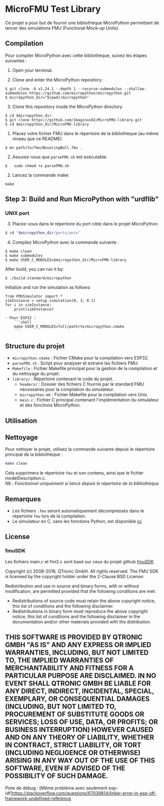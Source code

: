 # MicroFMU Test Library

Ce projet a pour but de fournir une bibliothèque MicroPython permettant de lancer des simulations FMU (Functional Mock-up Units).

## Compilation

Pour compiler MicroPython avec cette bibliothèque, suivez les étapes suivantes :


1. Open your terminal.

2. Clone and enter the MicroPython repository:

```shell
$ git clone -b v1.24.1 --depth 1 --recurse-submodules --shallow-submodules https://github.com/micropython/micropython.git
$ micropython_dir="$(pwd)/micropython"
```

3. Clone this repository inside the MicroPython directory

```shell
$ cd $micropython_dir
$ git clone https://github.com/Imaginus02/MicroFMU-library.git
$ cd $micropython_dir/MicroFMU-library
```

1. Placez votre fichier FMU dans le répertoire de la bibliothèque (au même niveau que ce README).


```shell
$ mv path/to/fmu/BouncingBall.fmu .
```

2. Assurez-vous que `parseFMU.sh` est exécutable:

```shell
$	sudo chmod +x parseFMU.sh
```

2. Lancez la commande make:

```shell
make
```

## Step 3: Build and Run MicroPython with "urdflib"

### UNIX port

3. Placez-vous dans le répertoire du port cible dans le projet MicroPython.

```bash
$ cd "$micropython_dir/ports/unix"
```
4. Compilez MicroPython avec la commande suivante :

```shell
$ make clean
$ make submodules
$ make USER_C_MODULES=$micropython_dir/MicroFMU-library
```

After build, you can run it by:

```shell
$ ./build-standard/micropython
```

Initialize and run the simulation as follows:

```$ ./build-standard/micropython
from FMUSimulator import *
simInstance = setup_simulation(0, 3, 0.1)
for i in simInstance:
	print(simInstance)
```



	- Pour ESP32 :
		```shell
		make USER_C_MODULES=full/path/to/micropython.cmake
		```

## Structure du projet
- `micropython.cmake` : Fichier CMake pour la compilation vers ESP32.
- `parseFMU.sh` : Script pour analyser et extraire les fichiers FMU.
- `Makefile` : Fichier Makefile principal pour la gestion de la compilation et du nettoyage du projet.
- `library/` : Répertoire contenant le code du projet.
	- `headers/` : Dossier des fichiers C fournis par le standard FMU nécessaires pour la compilation du simulateur.
	- `micropython.mk` : Fichier Makefile pour la compilation vers Unix.
	- `main.c` : Fichier C principal contenant l'implémentation du simulateur et des fonctions MicroPython.


## Utilisation


## Nettoyage

Pour nettoyer le projet, utilisez la commande suivante depuis le répertoire principal de la bibliothèque :

```sh
make clean
```

Cela supprimera le répertoire `fmu` et son contenu, ainsi que le fichier modelDescription.c.  
*Nb : Fonctionnel uniquement si lancé depuis le répertoire de la bibliothèque*  

## Remarques

- Les fichiers `.fmu` seront automatiquement décompressés dans le répertoire `fmu` lors de la compilation.  
- Le simulateur en C, sans les fonctions Python, est disponible [ici](https://github.com/Imaginus02/FMUSimulator)

## License

### fmuSDK

Les fichiers main.c et fmi2.c sont basé sur ceux du projet github [fmuSDK](https://github.com/qtronic/fmusdk)  

Copyright (c) 2008-2018, QTronic GmbH. All rights reserved. The FMU SDK is licensed by the copyright holder under the 2-Clause BSD License:

Redistribution and use in source and binary forms, with or without modification, are permitted provided that the following conditions are met:

- Redistributions of source code must retain the above copyright notice, this list of conditions and the following disclaimer.
- Redistributions in binary form must reproduce the above copyright notice, this list of conditions and the following disclaimer in the documentation and/or other materials provided with the distribution.

**THIS SOFTWARE IS PROVIDED BY QTRONIC GMBH "AS IS" AND ANY EXPRESS OR IMPLIED WARRANTIES, INCLUDING, BUT NOT LIMITED TO, THE IMPLIED WARRANTIES OF MERCHANTABILITY AND FITNESS FOR A PARTICULAR PURPOSE ARE DISCLAIMED. IN NO EVENT SHALL QTRONIC GMBH BE LIABLE FOR ANY DIRECT, INDIRECT, INCIDENTAL, SPECIAL, EXEMPLARY, OR CONSEQUENTIAL DAMAGES (INCLUDING, BUT NOT LIMITED TO, PROCUREMENT OF SUBSTITUTE GOODS OR SERVICES; LOSS OF USE, DATA, OR PROFITS; OR BUSINESS INTERRUPTION) HOWEVER CAUSED AND ON ANY THEORY OF LIABILITY, WHETHER IN CONTRACT, STRICT LIABILITY, OR TORT (INCLUDING NEGLIGENCE OR OTHERWISE) ARISING IN ANY WAY OUT OF THE USE OF THIS SOFTWARE, EVEN IF ADVISED OF THE POSSIBILITY OF SUCH DAMAGE.**
---
Piste de débug : [Même problème avec seulement esp-idf]https://stackoverflow.com/questions/67039814/linker-error-in-esp-idf-framework-undefined-reference
